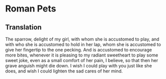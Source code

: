 # Roman Pets

## Translation

The sparrow, delight of my girl, with whom she is accustomed to play, and with who she is accustomed to hold in her lap, whom she is accustomed to give her fingertip to the one pecking. And is accustomed to encourage more bites, whenever it is pleasing to my radiant sweetheart to play some sweet joke, even as a small comfort of her pain, I believe, so that then her grave anguish might die down. I wish I could play with you just like she does, and wish I could lighten the sad cares of her mind.
